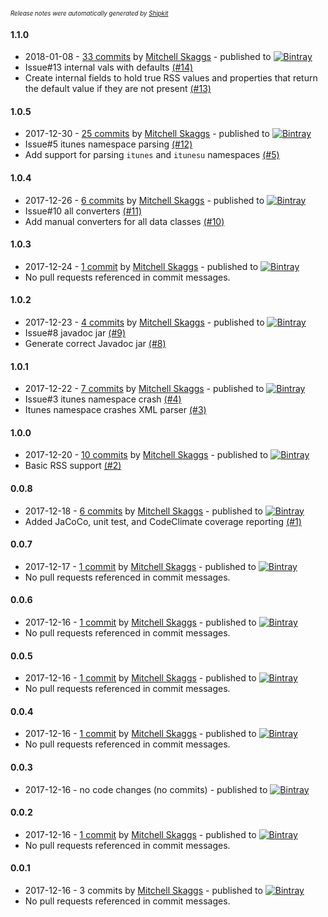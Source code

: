 <sup><sup>*Release notes were automatically generated by [Shipkit](http://shipkit.org/)*</sup></sup>

#### 1.1.0
 - 2018-01-08 - [33 commits](https://github.com/magneticflux-/kotlin-simplexml-rss/compare/v1.0.5...v1.1.0) by [Mitchell Skaggs](https://github.com/magneticflux-) - published to [![Bintray](https://img.shields.io/badge/Bintray-1.1.0-green.svg)](https://bintray.com/magneticflux/kotlin-simplexml-rss/kotlin-simplexml-rss/1.1.0)
 - Issue#13 internal vals with defaults [(#14)](https://github.com/magneticflux-/kotlin-simplexml-rss/pull/14)
 - Create internal fields to hold true RSS values and properties that return the default value if they are not present [(#13)](https://github.com/magneticflux-/kotlin-simplexml-rss/issues/13)

#### 1.0.5
 - 2017-12-30 - [25 commits](https://github.com/magneticflux-/kotlin-simplexml-rss/compare/v1.0.4...v1.0.5) by [Mitchell Skaggs](https://github.com/magneticflux-) - published to [![Bintray](https://img.shields.io/badge/Bintray-1.0.5-green.svg)](https://bintray.com/magneticflux/kotlin-simplexml-rss/kotlin-simplexml-rss/1.0.5)
 - Issue#5 itunes namespace parsing [(#12)](https://github.com/magneticflux-/kotlin-simplexml-rss/pull/12)
 - Add support for parsing `itunes` and `itunesu` namespaces [(#5)](https://github.com/magneticflux-/kotlin-simplexml-rss/issues/5)

#### 1.0.4
 - 2017-12-26 - [6 commits](https://github.com/magneticflux-/kotlin-simplexml-rss/compare/v1.0.3...v1.0.4) by [Mitchell Skaggs](https://github.com/magneticflux-) - published to [![Bintray](https://img.shields.io/badge/Bintray-1.0.4-green.svg)](https://bintray.com/magneticflux/kotlin-simplexml-rss/kotlin-simplexml-rss/1.0.4)
 - Issue#10 all converters [(#11)](https://github.com/magneticflux-/kotlin-simplexml-rss/pull/11)
 - Add manual converters for all data classes [(#10)](https://github.com/magneticflux-/kotlin-simplexml-rss/issues/10)

#### 1.0.3
 - 2017-12-24 - [1 commit](https://github.com/magneticflux-/kotlin-simplexml-rss/compare/v1.0.2...v1.0.3) by [Mitchell Skaggs](https://github.com/magneticflux-) - published to [![Bintray](https://img.shields.io/badge/Bintray-1.0.3-green.svg)](https://bintray.com/magneticflux/kotlin-simplexml-rss/kotlin-simplexml-rss/1.0.3)
 - No pull requests referenced in commit messages.

#### 1.0.2
 - 2017-12-23 - [4 commits](https://github.com/magneticflux-/kotlin-simplexml-rss/compare/v1.0.1...v1.0.2) by [Mitchell Skaggs](https://github.com/magneticflux-) - published to [![Bintray](https://img.shields.io/badge/Bintray-1.0.2-green.svg)](https://bintray.com/magneticflux/kotlin-simplexml-rss/kotlin-simplexml-rss/1.0.2)
 - Issue#8 javadoc jar [(#9)](https://github.com/magneticflux-/kotlin-simplexml-rss/pull/9)
 - Generate correct Javadoc jar [(#8)](https://github.com/magneticflux-/kotlin-simplexml-rss/issues/8)

#### 1.0.1
 - 2017-12-22 - [7 commits](https://github.com/magneticflux-/kotlin-simplexml-rss/compare/v1.0.0...v1.0.1) by [Mitchell Skaggs](https://github.com/magneticflux-) - published to [![Bintray](https://img.shields.io/badge/Bintray-1.0.1-green.svg)](https://bintray.com/magneticflux/kotlin-simplexml-rss/kotlin-simplexml-rss/1.0.1)
 - Issue#3 itunes namespace crash [(#4)](https://github.com/magneticflux-/kotlin-simplexml-rss/pull/4)
 - Itunes namespace crashes XML parser [(#3)](https://github.com/magneticflux-/kotlin-simplexml-rss/issues/3)

#### 1.0.0
 - 2017-12-20 - [10 commits](https://github.com/magneticflux-/kotlin-simplexml-rss/compare/v0.0.8...v1.0.0) by [Mitchell Skaggs](https://github.com/magneticflux-) - published to [![Bintray](https://img.shields.io/badge/Bintray-1.0.0-green.svg)](https://bintray.com/magneticflux/kotlin-simplexml-rss/kotlin-simplexml-rss/1.0.0)
 - Basic RSS support [(#2)](https://github.com/magneticflux-/kotlin-simplexml-rss/pull/2)

#### 0.0.8
 - 2017-12-18 - [6 commits](https://github.com/magneticflux-/kotlin-simplexml-rss/compare/v0.0.7...v0.0.8) by [Mitchell Skaggs](https://github.com/magneticflux-) - published to [![Bintray](https://img.shields.io/badge/Bintray-0.0.8-green.svg)](https://bintray.com/magneticflux/kotlin-simplexml-rss/kotlin-simplexml-rss/0.0.8)
 - Added JaCoCo, unit test, and CodeClimate coverage reporting [(#1)](https://github.com/magneticflux-/kotlin-simplexml-rss/pull/1)

#### 0.0.7
 - 2017-12-17 - [1 commit](https://github.com/magneticflux-/kotlin-simplexml-rss/compare/v0.0.6...v0.0.7) by [Mitchell Skaggs](https://github.com/magneticflux-) - published to [![Bintray](https://img.shields.io/badge/Bintray-0.0.7-green.svg)](https://bintray.com/magneticflux/kotlin-simplexml-rss/kotlin-simplexml-rss/0.0.7)
 - No pull requests referenced in commit messages.

#### 0.0.6
 - 2017-12-16 - [1 commit](https://github.com/magneticflux-/kotlin-simplexml-rss/compare/v0.0.5...v0.0.6) by [Mitchell Skaggs](https://github.com/magneticflux-) - published to [![Bintray](https://img.shields.io/badge/Bintray-0.0.6-green.svg)](https://bintray.com/magneticflux/kotlin-simplexml-rss/kotlin-simplexml-rss/0.0.6)
 - No pull requests referenced in commit messages.

#### 0.0.5
 - 2017-12-16 - [1 commit](https://github.com/magneticflux-/kotlin-simplexml-rss/compare/v0.0.4...v0.0.5) by [Mitchell Skaggs](https://github.com/magneticflux-) - published to [![Bintray](https://img.shields.io/badge/Bintray-0.0.5-green.svg)](https://bintray.com/magneticflux/kotlin-simplexml-rss/kotlin-simplexml-rss/0.0.5)
 - No pull requests referenced in commit messages.

#### 0.0.4
 - 2017-12-16 - [1 commit](https://github.com/magneticflux-/kotlin-simplexml-rss/compare/v0.0.3...v0.0.4) by [Mitchell Skaggs](https://github.com/magneticflux-) - published to [![Bintray](https://img.shields.io/badge/Bintray-0.0.4-green.svg)](https://bintray.com/magneticflux/kotlin-simplexml-rss/kotlin-simplexml-rss/0.0.4)
 - No pull requests referenced in commit messages.

#### 0.0.3
 - 2017-12-16 - no code changes (no commits) - published to [![Bintray](https://img.shields.io/badge/Bintray-0.0.3-green.svg)](https://bintray.com/magneticflux/kotlin-simplexml-rss/kotlin-simplexml-rss/0.0.3)

#### 0.0.2
 - 2017-12-16 - [1 commit](https://github.com/magneticflux-/kotlin-simplexml-rss/compare/v0.0.1...v0.0.2) by [Mitchell Skaggs](https://github.com/magneticflux-) - published to [![Bintray](https://img.shields.io/badge/Bintray-0.0.2-green.svg)](https://bintray.com/null/kotlin-simplexml-rss/kotlin-simplexml-rss/0.0.2)
 - No pull requests referenced in commit messages.

#### 0.0.1
 - 2017-12-16 - 3 commits by [Mitchell Skaggs](https://github.com/magneticflux-) - published to [![Bintray](https://img.shields.io/badge/Bintray-0.0.1-green.svg)](https://bintray.com/null/kotlin-simplexml-rss/kotlin-simplexml-rss/0.0.1)
 - No pull requests referenced in commit messages.

